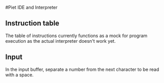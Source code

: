 #Piet IDE and Interpreter

## Instruction table

The table of instructions currently functions as a mock for program execution as the actual interpreter doesn't work yet.

## Input

In the input buffer, separate a number from the next character to be read with a space.
